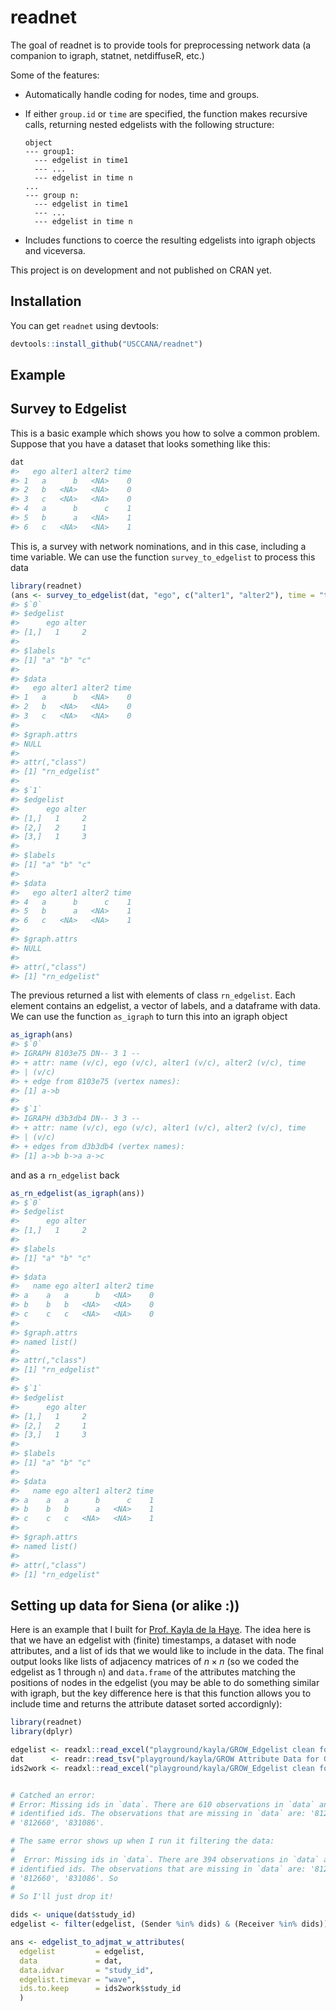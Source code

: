 
<!-- README.md is generated from README.Rmd. Please edit that file -->
readnet
=======

The goal of readnet is to provide tools for preprocessing network data (a companion to igraph, statnet, netdiffuseR, etc.)

Some of the features:

-   Automatically handle coding for nodes, time and groups.

-   If either `group.id` or `time` are specified, the function makes recursive calls, returning nested edgelists with the following structure:

        object
        --- group1:
          --- edgelist in time1
          --- ...
          --- edgelist in time n
        ...
        --- group n:
          --- edgelist in time1
          --- ...
          --- edgelist in time n

-   Includes functions to coerce the resulting edgelists into igraph objects and viceversa.

This project is on development and not published on CRAN yet.

Installation
------------

You can get `readnet` using devtools:

``` r
devtools::install_github("USCCANA/readnet")
```

Example
-------

Survey to Edgelist
------------------

This is a basic example which shows you how to solve a common problem. Suppose that you have a dataset that looks something like this:

``` r
dat
#>   ego alter1 alter2 time
#> 1   a      b   <NA>    0
#> 2   b   <NA>   <NA>    0
#> 3   c   <NA>   <NA>    0
#> 4   a      b      c    1
#> 5   b      a   <NA>    1
#> 6   c   <NA>   <NA>    1
```

This is, a survey with network nominations, and in this case, including a time variable. We can use the function `survey_to_edgelist` to process this data

``` r
library(readnet)
(ans <- survey_to_edgelist(dat, "ego", c("alter1", "alter2"), time = "time"))
#> $`0`
#> $edgelist
#>      ego alter
#> [1,]   1     2
#> 
#> $labels
#> [1] "a" "b" "c"
#> 
#> $data
#>   ego alter1 alter2 time
#> 1   a      b   <NA>    0
#> 2   b   <NA>   <NA>    0
#> 3   c   <NA>   <NA>    0
#> 
#> $graph.attrs
#> NULL
#> 
#> attr(,"class")
#> [1] "rn_edgelist"
#> 
#> $`1`
#> $edgelist
#>      ego alter
#> [1,]   1     2
#> [2,]   2     1
#> [3,]   1     3
#> 
#> $labels
#> [1] "a" "b" "c"
#> 
#> $data
#>   ego alter1 alter2 time
#> 4   a      b      c    1
#> 5   b      a   <NA>    1
#> 6   c   <NA>   <NA>    1
#> 
#> $graph.attrs
#> NULL
#> 
#> attr(,"class")
#> [1] "rn_edgelist"
```

The previous returned a list with elements of class `rn_edgelist`. Each element contains an edgelist, a vector of labels, and a dataframe with data. We can use the function `as_igraph` to turn this into an igraph object

``` r
as_igraph(ans)
#> $`0`
#> IGRAPH 8103e75 DN-- 3 1 -- 
#> + attr: name (v/c), ego (v/c), alter1 (v/c), alter2 (v/c), time
#> | (v/c)
#> + edge from 8103e75 (vertex names):
#> [1] a->b
#> 
#> $`1`
#> IGRAPH d3b3db4 DN-- 3 3 -- 
#> + attr: name (v/c), ego (v/c), alter1 (v/c), alter2 (v/c), time
#> | (v/c)
#> + edges from d3b3db4 (vertex names):
#> [1] a->b b->a a->c
```

and as a `rn_edgelist` back

``` r
as_rn_edgelist(as_igraph(ans))
#> $`0`
#> $edgelist
#>      ego alter
#> [1,]   1     2
#> 
#> $labels
#> [1] "a" "b" "c"
#> 
#> $data
#>   name ego alter1 alter2 time
#> a    a   a      b   <NA>    0
#> b    b   b   <NA>   <NA>    0
#> c    c   c   <NA>   <NA>    0
#> 
#> $graph.attrs
#> named list()
#> 
#> attr(,"class")
#> [1] "rn_edgelist"
#> 
#> $`1`
#> $edgelist
#>      ego alter
#> [1,]   1     2
#> [2,]   2     1
#> [3,]   1     3
#> 
#> $labels
#> [1] "a" "b" "c"
#> 
#> $data
#>   name ego alter1 alter2 time
#> a    a   a      b      c    1
#> b    b   b      a   <NA>    1
#> c    c   c   <NA>   <NA>    1
#> 
#> $graph.attrs
#> named list()
#> 
#> attr(,"class")
#> [1] "rn_edgelist"
```

Setting up data for Siena (or alike :))
---------------------------------------

Here is an example that I built for [Prof. Kayla de la Haye](http://profiles.sc-ctsi.org/kayla.delahaye/). The idea here is that we have an edgelist with (finite) timestamps, a dataset with node attributes, and a list of ids that we would like to include in the data. The final output looks like lists of adjacency matrices of *n* × *n* (so we coded the edgelist as 1 through `n`) and `data.frame` of the attributes matching the positions of nodes in the edgelist (you may be able to do something similar with igraph, but the key difference here is that this function allows you to include time and returns the attribute dataset sorted accordignly):

``` r
library(readnet)
library(dplyr)

edgelist <- readxl::read_excel("playground/kayla/GROW_Edgelist clean for George.xlsx")
dat      <- readr::read_tsv("playground/kayla/GROW Attribute Data for George.csv")
ids2work <- readxl::read_excel("playground/kayla/GROW_Edgelist clean for George.xlsx", "NetMembersN400")


# Catched an error:
# Error: Missing ids in `data`. There are 610 observations in `data` and 613
# identified ids. The observations that are missing in `data` are: '812398',
# '812660', '831086'.

# The same error shows up when I run it filtering the data:
#
#  Error: Missing ids in `data`. There are 394 observations in `data` and 397
# identified ids. The observations that are missing in `data` are: '812398',
# '812660', '831086'. So
#
# So I'll just drop it!

dids <- unique(dat$study_id)
edgelist <- filter(edgelist, (Sender %in% dids) & (Receiver %in% dids))

ans <- edgelist_to_adjmat_w_attributes(
  edgelist         = edgelist,
  data             = dat,
  data.idvar       = "study_id",
  edgelist.timevar = "wave",
  ids.to.keep      = ids2work$study_id
  )
```

